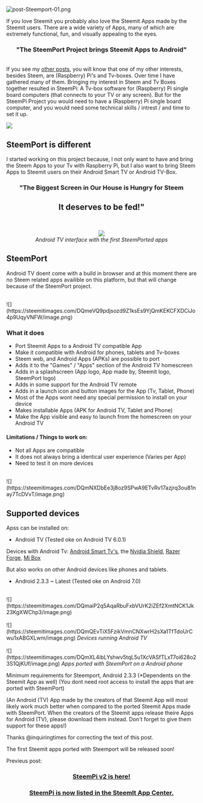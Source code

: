 ![post-Steemport-01.png](https://steemitimages.com/DQmTYFdb5kVZ2VVSviXTrMKUj3VYpoN8xVc7GJTJoe71PAV/post-Steemport-01.png)

If you love Steemit you probably also love the Steemit Apps made by the Steemit users. There are a wide variety of Apps, many of which are extremely functional, fun, and visually appealing to the eyes.



<center><h3>"The SteemPort Project brings Steemit Apps to Android"</h3></center>

<br>If you see my <a href="https://steemit.com/@techtek">other posts</a>, you will know that one of my other interests, besides Steem, are (Raspberry) Pi's and Tv-boxes. Over time I have gathered many of them.  Bringing my interest in Steem and Tv Boxes together resulted in SteemPi: A Tv-box software for (Raspberry) Pi single board computers (that connects to your TV or any screen). But for the SteemPi Project you would need to have a (Raspberry) Pi single board computer, and you would need some technical skills / intrest / and time to set it up. 
<br>

![](https://steemitimages.com/DQmYYbiRszVjy8EimpT1uTLAYjutcokx2ue4VAvVuhDKWrW/image.png)
<br>
<h2>SteemPort is different</h2>

I started working on this project because, I not only want to have and bring the Steem Apps to your Tv with Raspberry Pi, but I also want to bring Steem Apps to Steemit users on their Android Smart TV or Android TV-Box.  


<h3><center>"The Biggest Screen in Our House is Hungry for Steem</center></h3><h2><center>It deserves to be fed!"</center></h2>

<br><center><img src="https://i.imgur.com/XJz36lm.png" /></center><center><i>Android TV interface with the first SteemPorted apps</i></center>

<h2>SteemPort</h2>

Android TV doent come with a build in browser and at this moment there are no Steem related apps availible on this platform, but that will change because of the SteemPort project. 

<br>
![](https://steemitimages.com/DQmeVQ9pdjsozd9Z1ksEs9YjQmKEKCFXDCiJo4p9UqyVNFW/image.png)
<br>

<h3>What it does</h3>

- Port Steemit Apps to a Android TV compatible App
- Make it compatible with Android for phones, tablets and Tv-boxes
- Steem web, and Android Apps (APKs) are possible to port
- Adds it to the "Games" / "Apps" section of the Android TV homescreen
- Adds in a splashscreen (App logo, App made by, Steemit logo, SteemPort logo)
- Adds in some support for the Android TV remote
- Adds in a launch icon and button images for the App (Tv, Tablet, Phone)
- Most of the Apps wont need any special permission to install on your device
- Makes installable Apps (APK for Android TV, Tablet and Phone)
- Make the App visible and easy to launch from the homescreen on your Android TV 

<h4>Limitations / Things to work on:</h4>

- Not all Apps are compatible
- It does not always bring a identical user experience (Varies per App)
- Need to test it on more devices 
<br>  
![](https://steemitimages.com/DQmNXDbEe3j8oz9SPwA9ETvRv17azjrq3ou81nay7TcDVvT/image.png)
<br>

<h2>Supported devices</h2>

Apss can be installed on: 
- Android TV 
(Tested oke on Android TV 6.0.1) 

Devices with Android Tv: [Android Smart Tv's](https://www.android.com/intl/en_us/tv/), the [Nvidia Shield](https://www.nvidia.com/en-us/shield/), [Razer Forge](https://www.razerzone.com/gaming-systems/razer-forge-tv), [Mi Box](http://www.mi.com/en/mibox/) 
<br>

But also works on other Android devices like phones and tablets.
- Android 2.3.3 ~ Latest
(Tested oke on Android 7.0) 
 <br>
![](https://steemitimages.com/DQmaiP2q5AqaRbuFxbVUrK2iZEf2XmtNCK1Jk23KgXWChp3/image.png)
<br>
 <br>
![](https://steemitimages.com/DQmQEvTiX5FzikVmnCNXwrH2sXa1TfTdoUrCwu1xABGXLwm/image.png)
<i>Devices running Android TV</i>
<br>

<br>
![](https://steemitimages.com/DQmXL4ibLYshwv5tqL5u1XcVASfTLxT7oi628o23S1QjKUf/image.png)
<i>Apps ported with SteemPort on a Android phone</i>
<br>

Minimum requirements for Steemport, Android 2.3.3 (*Dependents on the Steemit App as well)
(You dont need root access to install the apps that are ported with SteemPort)




(An Android (TV) App made by the creators of that Steemit App will most likely work much better when compared to the ported Steemit Apps made with SteemPort.  When the creators of the Steemit apps release theire Apps for Android (TV), please download them instead.  Don't forget to give them support for these apps!)  

Thanks @inquiringtimes for correcting the text of this post.

The first Steemit apps ported with Steemport will be released soon!



Previeus post:
<center><h3><a href="https://steemit.com/steemdev/@techtek/steempi-v2-is-here">SteemPi v2 is here!</a></h3></center>

<center><h3><a href="https://steemit.com/steempi/@techtek/steempi-is-now-listed-in-steemit-app-center">SteemPi is now listed in the SteemIt App Center.</a></h3></center>
